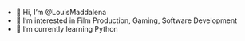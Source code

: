 - 👋 Hi, I’m @LouisMaddalena
- 👀 I’m interested in Film Production, Gaming, Software Development
- 🌱 I’m currently learning Python


